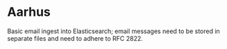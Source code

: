 # Aarhus
Basic email ingest into Elasticsearch; email messages need to be stored in separate files and need to adhere to RFC 2822.

